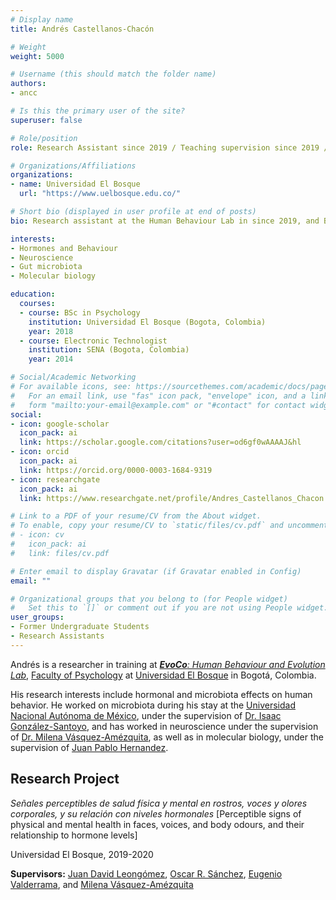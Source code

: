 ```yaml
---
# Display name
title: Andrés Castellanos-Chacón

# Weight
weight: 5000

# Username (this should match the folder name)
authors:
- ancc

# Is this the primary user of the site?
superuser: false

# Role/position
role: Research Assistant since 2019 / Teaching supervision since 2019 / Psychology BSc | Research supervision 2017-2018

# Organizations/Affiliations
organizations:
- name: Universidad El Bosque
  url: "https://www.uelbosque.edu.co/"

# Short bio (displayed in user profile at end of posts)
bio: Research assistant at the Human Behaviour Lab in since 2019, and BSc research project student between 2017 and 2018.

interests:
- Hormones and Behaviour
- Neuroscience
- Gut microbiota
- Molecular biology

education:
  courses:
  - course: BSc in Psychology
    institution: Universidad El Bosque (Bogota, Colombia)
    year: 2018
  - course: Electronic Technologist
    institution: SENA (Bogota, Colombia)
    year: 2014

# Social/Academic Networking
# For available icons, see: https://sourcethemes.com/academic/docs/page-builder/#icons
#   For an email link, use "fas" icon pack, "envelope" icon, and a link in the
#   form "mailto:your-email@example.com" or "#contact" for contact widget.
social:
- icon: google-scholar
  icon_pack: ai
  link: https://scholar.google.com/citations?user=od6gf0wAAAAJ&hl
- icon: orcid
  icon_pack: ai
  link: https://orcid.org/0000-0003-1684-9319
- icon: researchgate
  icon_pack: ai
  link: https://www.researchgate.net/profile/Andres_Castellanos_Chacon

# Link to a PDF of your resume/CV from the About widget.
# To enable, copy your resume/CV to `static/files/cv.pdf` and uncomment the lines below.
# - icon: cv
#   icon_pack: ai
#   link: files/cv.pdf

# Enter email to display Gravatar (if Gravatar enabled in Config)
email: ""

# Organizational groups that you belong to (for People widget)
#   Set this to `[]` or comment out if you are not using People widget.
user_groups:
- Former Undergraduate Students
- Research Assistants
---
```


Andrés is a researcher in training at [***EvoCo**: Human Behaviour and Evolution Lab*](/en/team/), [Faculty of Psychology](https://www.unbosque.edu.co/psicologia) at [Universidad El Bosque](https://www.unbosque.edu.co/) in Bogotá, Colombia.

His research interests include hormonal and microbiota effects on human behavior. He worked on microbiota during his stay at the [Universidad Nacional Autónoma de México](https://www.unam.mx/), under the supervision of [Dr. Isaac González-Santoyo](/en/author/isaac-gonzalez-santoyo/), and has worked in neuroscience under the supervision of [Dr. Milena Vásquez-Amézquita](/en/author/milena-vasquez-amezquita/), as well as in molecular biology, under the supervision of [Juan Pablo Hernandez](https://scholar.google.es/citations?user=UjKjHNYAAAAJ&hl).

## **Research Project**  

*Señales perceptibles de salud física y mental en rostros, voces y olores corporales, y su relación con niveles hormonales* [Perceptible signs of physical and mental health in faces, voices, and body odours, and their relationship to hormone levels]

Universidad El Bosque, 2019-2020

**Supervisors:** [Juan David Leongómez](/en/#about), [Oscar R. Sánchez](/en/author/oscar-r.-sanchez/), [Eugenio Valderrama](/en/author/eugenio-valderrama/), and [Milena Vásquez-Amézquita](/en/author/milena-vasquez-amezquita/)
